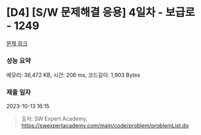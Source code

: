 # [D4] [S/W 문제해결 응용] 4일차 - 보급로 - 1249 

[문제 링크](https://swexpertacademy.com/main/code/problem/problemDetail.do?contestProbId=AV15QRX6APsCFAYD) 

### 성능 요약

메모리: 36,472 KB, 시간: 206 ms, 코드길이: 1,903 Bytes

### 제출 일자

2023-10-13 16:15



> 출처: SW Expert Academy, https://swexpertacademy.com/main/code/problem/problemList.do